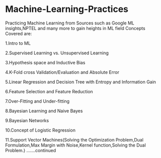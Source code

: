 # Machine-Learning-Practices
Practicing Machine Learning from Sources such as Google ML insights,NPTEL and many more to gain heights in ML field
Concepts Covered are:

1.Intro to ML

2.Supervised Learning vs. Unsupervised Learning

3.Hypothesis space and Inductive Bias

4.K-Fold cross Validation/Evaluation and Absolute Error

5.Linear Regression and Decision Tree with Entropy and Information Gain

6.Feature Selection and Feature Reduction

7.Over-Fitting and Under-fitting

8.Bayesian Learning and Naive Bayes

9.Bayesian Networks

10.Concept of Logistic Regression

11.Support Vector Machines(Solving the Optimization Problem,Dual Formulation,Max Margin with Noise,Kernel function,Solving the Dual Problem.)
.......continued


